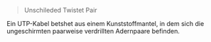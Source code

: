 > Unschileded Twistet Pair 

Ein UTP-Kabel betshet aus einem Kunststoffmantel, in dem sich die ungeschirmten paarweise verdrillten Adernpaare befinden.